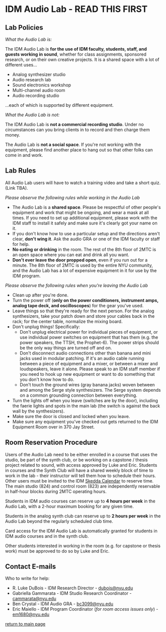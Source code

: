 # IDM Audio Lab - READ THIS FIRST

## Lab Policies

*What the Audio Lab is:*

The IDM Audio Lab is **for the use of IDM faculty, students, staff, and guests working in sound**, whether for class assignments, sponsored research, or on their own creative projects. It is a shared space with a lot of different uses...

- Analog synthesizer studio
- Audio research lab
- Sound electronics workshop
- Multi-channel audio room
- Audio recording studio

...each of which is supported by different equipment.

*What the Audio Lab is not:*

The IDM Audio Lab is **not a commercial recording studio**. Under no circumstances can you bring clients in to record and then charge them money.

The Audio Lab is **not a social space**. If you're not working with the equipment, please find another place to hang out so that other folks can come in and work.

## Lab Rules

All Audio Lab users will have to watch a training video and take a short quiz. (Link TBA).

*Please observe the following rules while working in the Audio Lab*

- The Audio Lab is a **shared space**. Please be respectful of other people's equipment and work that might be ongoing, and wear a mask at all times. If you need to set up additional equipment, please work with the IDM staff to install it safely and make sure it's clearly got your name on it.
- If you don't know how to use a particular setup and the directions aren't clear, **don't wing it**. Ask the audio GRA or one of the IDM faculty or staff for help.
- **No eating or drinking** in the room. The rest of the 8th floor of 2MTC is an open space where you can eat and drink all you want.
- **Don't ever leave the door propped open**, even if you run out for a minute. The 8th floor of 2MTC is used by the entire NYU community, and the Audio Lab has a lot of expensive equipment in it for use by the IDM program.

*Please observe the following rules when you're leaving the Audio Lab*

- Clean up after you're done.
- Turn the power off (**only on the power conditioners, instrument amps, analog tape deck, and oscilloscopes**) for the gear you've used.
- Leave things so that they're ready for the next person. For the analog synthesizers, take your patch down and store your cables back in the rack; for the center table, normalize the mixing board.
- Don't unplug things! Specifically:
    - Don't unplug electrical power for individual pieces of equipment, or use individual power switches on equipment that has them (e.g. the power speakers, the TTSH, the Prophet-6). The power strips should be the only way things are turned off and on.
    - Don't disconnect audio connections other than banana and mini jacks used in modular patching. If it's an audio cable running between a piece of equipment and a mixer, or between a mixer and loudspeakers, leave it alone. Please speak to an IDM staff member if you need to hook up new equipment or want to do something that you don't know how to do.
    - Don't touch the ground wires (gray banana jacks) woven between and among the Serge style synthesizers. The Serge system depends on a common grounding connection between everything.
- Turn the lights off when you leave (switches are by the door), including the faerie lights and spots in the main lab (the switch is against the back wall by the synthesizers).
- Make sure the door is closed and locked when you leave.
- Make sure any equipment you've checked out gets returned to the IDM Equipment Room over in 370 Jay Street.

## Room Reservation Procedure

Users of the Audio Lab need to be either enrolled in a course that uses the studio, be part of the synth club, or be working on a capstone / thesis project related to sound, with access approved by Luke and Eric. Students in courses and the Synth Club will have a shared weekly block of time to work in the lab - their instructor will tell them how to schedule their hours. Other users must be invited to the IDM [Skedda Calendar](https://idmnyu.skedda.com/booking) to reserve time. The main studio (824) and control room (823) are independently reservable in half-hour blocks during 2MTC operating hours.

Students in IDM audio courses can reserve up to **4 hours per week** in the Audio Lab, with a 2-hour maximum booking for any given time.

Students in the analog synth club can reserve up to **2 hours per week** in the Audio Lab beyond the regularly scheduled club time.

Card access for the IDM Audio Lab is automatically granted for students in IDM audio courses and in the synth club. 

Other students interested in working in the room (e.g. for capstone or thesis work) must be approved to do so by Luke and Eric.

## Contact E-mails

Who to write for help:

- R. Luke DuBois - IDM Research Director - dubois@nyu.edu
- Gabriella Gammarata - IDM Studio Research Coordinator - cammarata@nyu.edu
- Ben Crystal - IDM Audio GRA - bc3099@nyu.edu
- Eric Maiello - IDM Program Coordinator (*for room access issues only*) - em1680@nyu.edu

[return to main page](./index.md)
